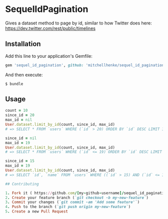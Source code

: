 # SequelIdPagination

Gives a dataset method to page by id, similar to how Twitter does here: https://dev.twitter.com/rest/public/timelines

## Installation

Add this line to your application's Gemfile:

```ruby
gem 'sequel_id_pagination', github: 'mitchellhenke/sequel_id_pagination'
```

And then execute:

    $ bundle

## Usage

```ruby
count = 10
since_id = 20
max_id = nil
User.dataset.limit_by_id(count, since_id, max_id)
# => SELECT * FROM `users` WHERE (`id` > 20) ORDER BY `id` DESC LIMIT 10

since_id = nil
max_id = 19
User.dataset.limit_by_id(count, since_id, max_id)
# => SELECT * FROM `users` WHERE (`id` <= 19) ORDER BY `id` DESC LIMIT 10

since_id = 15
max_id = 19
User.dataset.limit_by_id(count, since_id, max_id)
# => SELECT `id`, `name` FROM `users` WHERE ((`id` > 15) AND (`id` <= 19)) ORDER BY `id` DESC LIMIT 10

## Contributing

1. Fork it ( https://github.com/[my-github-username]/sequel_id_pagination/fork )
2. Create your feature branch (`git checkout -b my-new-feature`)
3. Commit your changes (`git commit -am 'Add some feature'`)
4. Push to the branch (`git push origin my-new-feature`)
5. Create a new Pull Request
